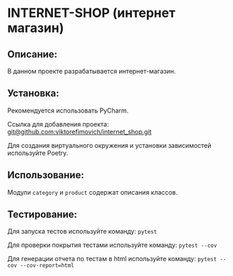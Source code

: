 # INTERNET-SHOP (интернет магазин)

## Описание:

В данном проекте разрабатывается интернет-магазин.

## Установка:

Рекомендуется использовать PyCharm.

Ссылка для добавления проекта:
[git@github.com:viktorefimovich/internet_shop.git]()

Для создания виртуального окружения и установки зависимостей используйте Poetry.

## Использование:

Модули `category` и `product` содержат описания классов.

## Тестирование:

Для запуска тестов используйте команду: `pytest`

Для проверки покрытия тестами используйте команду: `pytest --cov`

Для генерации отчета по тестам в html используйте команду: `pytest --cov --cov-report=html`